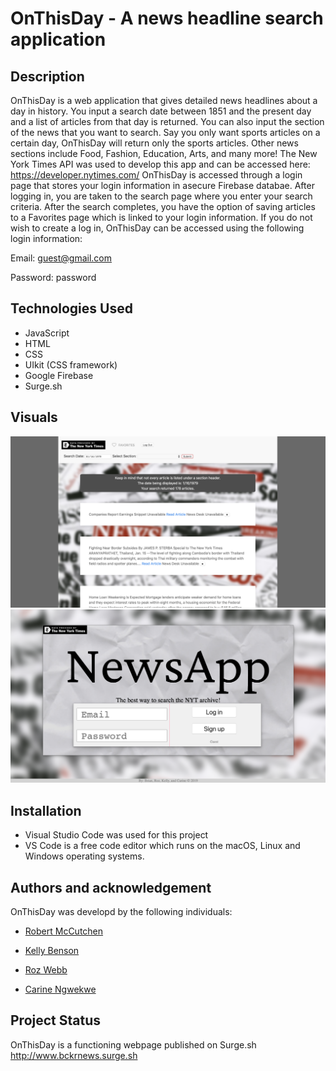 # OnThisDay - A news headline search application


## Description
OnThisDay is a web application that gives detailed news headlines about a day in history.
You input a search date between 1851 and the present day and a list of articles from that day is returned.
You can also input the section of the news that you want to search. Say you only want sports articles on a certain day, OnThisDay will return only the sports articles. Other news sections include Food, Fashion, Education, Arts, and many more! The New York Times API was used to develop this app and can be accessed here: https://developer.nytimes.com/
OnThisDay is accessed through a login page that stores your login information in asecure Firebase databae. After logging in, you are taken to the search page where you enter your search criteria. After the search completes, you have the option of saving articles to a Favorites page which is linked to your login information. 
If you do not wish to create a log in, OnThisDay can be accessed using the following login information:

Email: guest@gmail.com

Password: password


## Technologies Used
* JavaScript
* HTML
* CSS
* UIkit (CSS framework)
* Google Firebase
* Surge.sh


## Visuals
![the display of the article ](images/homeScreenshot.png)
![The login page](images/loginScreenshot.png)


## Installation
* Visual Studio Code was used for this project
* VS Code is a free code editor which runs on the macOS, Linux and Windows operating systems.


## Authors and acknowledgement

OnThisDay was developd by the following individuals:

- [Robert McCutchen](https://github.com/RobertMcCutch)

- [Kelly Benson](https://github.com/kelz877)

- [Roz Webb](https://github.com/justroz)

- [Carine Ngwekwe](https://github.com/carinevic)


## Project Status
OnThisDay is a functioning webpage published on Surge.sh
http://www.bckrnews.surge.sh
